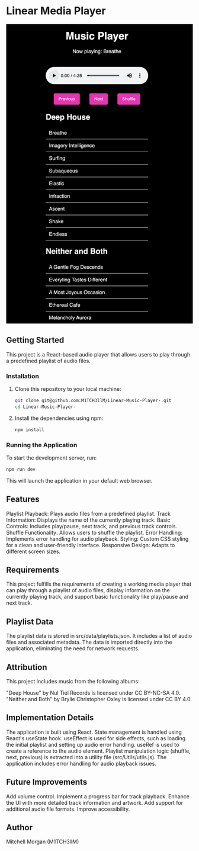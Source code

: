 # Linear Media Player

![Midea Player Screen Shot](/Public/MediaPlayer.png)

## Getting Started

This project is a React-based audio player that allows users to play through a predefined playlist of audio files.

### Installation

1. Clone this repository to your local machine:

    ```bash
    git clone git@github.com:M1TCH3llM/Linear-Music-Player-.git
    cd Linear-Music-Player-
    ```

2. Install the dependencies using npm:

    ```bash
    npm install
    ```

### Running the Application

To start the development server, run:

```bash
npm run dev
```

This will launch the application in your default web browser.

## Features

Playlist Playback: Plays audio files from a predefined playlist.
Track Information: Displays the name of the currently playing track.
Basic Controls: Includes play/pause, next track, and previous track controls.
Shuffle Functionality: Allows users to shuffle the playlist.
Error Handling: Implements error handling for audio playback.
Styling: Custom CSS styling for a clean and user-friendly interface.
Responsive Design: Adapts to different screen sizes.

## Requirements

This project fulfills the requirements of creating a working media player that can play through a playlist of audio files, display information on the currently playing track, and support basic functionality like play/pause and next track.

## Playlist Data

The playlist data is stored in src/data/playlists.json. It includes a list of audio files and associated metadata. The data is imported directly into the application, eliminating the need for network requests.

## Attribution

This project includes music from the following albums:

"Deep House" by Nul Tiel Records is licensed under CC BY-NC-SA 4.0.
"Neither and Both" by Brylie Christopher Oxley is licensed under CC BY 4.0.

## Implementation Details

The application is built using React.
State management is handled using React's useState hook.
useEffect is used for side effects, such as loading the initial playlist and setting up audio error handling.
useRef is used to create a reference to the audio element.
Playlist manipulation logic (shuffle, next, previous) is extracted into a utility file (src/Utils/utils.js).
The application includes error handling for audio playback issues.

## Future Improvements

Add volume control.
Implement a progress bar for track playback.
Enhance the UI with more detailed track information and artwork.
Add support for additional audio file formats.
Improve accessibility.

## Author

Mitchell Morgan (M1TCH3llM)
